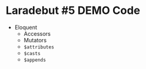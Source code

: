 # Laradebut #5 DEMO Code

* Eloquent
    * Accessors
	* Mutators
	* `$attributes`
	* `$casts`
	* `$appends`

